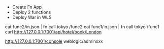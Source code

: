 - Create Fn App
- Deploy 2 functions
- Deploy War in WLS

cat func2/in.json | fn call tokyo /func2
cat func1/in.json | fn call tokyo /func1
curl http://127.0.0.1:7001/api/hotel/book/London

http://127.0.0.1:7001/console weblogic/adminxxx
